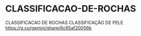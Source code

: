 # CLASSIFICACAO-DE-ROCHAS
CLASSIFICACAO DE ROCHAS
CLASSIFICAÇÃO DE PELE https://g.co/gemini/share/6c65af20056b
